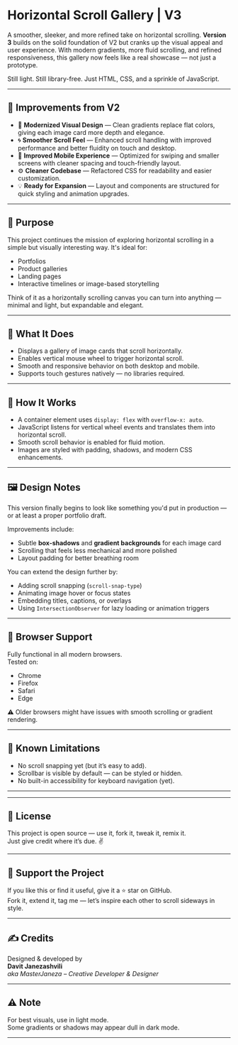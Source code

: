 # Horizontal Scroll Gallery | V3

A smoother, sleeker, and more refined take on horizontal scrolling. **Version 3** builds on the solid foundation of V2 but cranks up the visual appeal and user experience. With modern gradients, more fluid scrolling, and refined responsiveness, this gallery now feels like a real showcase — not just a prototype.

Still light. Still library-free. Just HTML, CSS, and a sprinkle of JavaScript.

---

## 🔧 Improvements from V2

- 🎨 **Modernized Visual Design** — Clean gradients replace flat colors, giving each image card more depth and elegance.
- 🌀 **Smoother Scroll Feel** — Enhanced scroll handling with improved performance and better fluidity on touch and desktop.
- 📱 **Improved Mobile Experience** — Optimized for swiping and smaller screens with cleaner spacing and touch-friendly layout.
- ⚙️ **Cleaner Codebase** — Refactored CSS for readability and easier customization.
- 💡 **Ready for Expansion** — Layout and components are structured for quick styling and animation upgrades.

---

## 🎯 Purpose

This project continues the mission of exploring horizontal scrolling in a simple but visually interesting way. It's ideal for:

- Portfolios
- Product galleries
- Landing pages
- Interactive timelines or image-based storytelling

Think of it as a horizontally scrolling canvas you can turn into anything — minimal and light, but expandable and elegant.

---

## 🚀 What It Does

- Displays a gallery of image cards that scroll horizontally.
- Enables vertical mouse wheel to trigger horizontal scroll.
- Smooth and responsive behavior on both desktop and mobile.
- Supports touch gestures natively — no libraries required.

---

## 🧠 How It Works

- A container element uses `display: flex` with `overflow-x: auto`.
- JavaScript listens for vertical wheel events and translates them into horizontal scroll.
- Smooth scroll behavior is enabled for fluid motion.
- Images are styled with padding, shadows, and modern CSS enhancements.

---

## 🖼️ Design Notes

This version finally begins to look like something you'd put in production — or at least a proper portfolio draft.

Improvements include:
- Subtle **box-shadows** and **gradient backgrounds** for each image card
- Scrolling that feels less mechanical and more polished
- Layout padding for better breathing room

You can extend the design further by:
- Adding scroll snapping (`scroll-snap-type`)
- Animating image hover or focus states
- Embedding titles, captions, or overlays
- Using `IntersectionObserver` for lazy loading or animation triggers

---

## 🧪 Browser Support

Fully functional in all modern browsers.  
Tested on:
- Chrome
- Firefox
- Safari
- Edge

⚠️ Older browsers might have issues with smooth scrolling or gradient rendering.

---

## 📌 Known Limitations

- No scroll snapping yet (but it’s easy to add).
- Scrollbar is visible by default — can be styled or hidden.
- No built-in accessibility for keyboard navigation (yet).

---


---

## 🧪 License

This project is open source — use it, fork it, tweak it, remix it.  
Just give credit where it’s due. ✌️

---

## 🌟 Support the Project

If you like this or find it useful, give it a ⭐ star on GitHub.  
Fork it, extend it, tag me — let’s inspire each other to scroll sideways in style.

---

## ✍️ Credits

Designed & developed by  
**Davit Janezashvili**  
_aka MasterJaneza – Creative Developer & Designer_

---

## ⚠️ Note

For best visuals, use in light mode.  
Some gradients or shadows may appear dull in dark mode.

---


